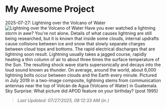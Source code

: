 # My Awesome Project

<!-- APOD Start -->
2025-07-27: Lightning over the Volcano of Water
![Lightning over the Volcano of Water](https://apod.nasa.gov/apod/image/2507/LightningVolcano_Montufar_960.jpg)
Have you ever watched a lightning storm in awe?  You're not alone. Details of what causes lightning are still being researched, but it is known that inside some clouds, internal updrafts cause collisions between ice and snow that slowly separate charges between cloud tops and bottoms. The rapid electrical discharges that are lightning soon result.  Lightning usually takes a jagged course, rapidly heating a thin column of air to about three times the surface temperature of the Sun.  The resulting shock wave starts supersonically and decays into the loud sound known as thunder.  On average, around the world, about 6,000 lightning bolts occur between clouds and the Earth every minute. Pictured in July 2019 in a two-image composite, lightning stems from communication antennas near the top of Volcán de Agua (Volcano of Water) in Guatemala.  Sky Surprise: What picture did APOD feature on your birthday? (post 1995)
> _Last Updated: 07/27/2025, 08:12:33 AM (in )_
<!-- APOD End -->
